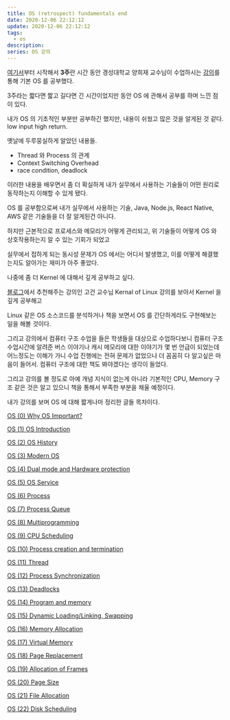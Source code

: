 ```yaml
---
title: OS (retrospect) fundamentals end
date: 2020-12-06 22:12:12
update: 2020-12-06 22:12:12
tags:
  - os
description:
series: OS 강의
---
```


[여기서](</os/os-(0)-OS-가-왜-중요할까/>)부터 시작해서 **3주**란 시간 동안 경성대학교 양희재 교수님이 수업하시는 [강의](http://www.kocw.net/home/search/kemView.do?kemId=978503)를 통해 기본 OS 를 공부했다.

3주라는 짧다면 짧고 길다면 긴 시간이었지만 동안 OS 에 관해서 공부를 하며 느낀 점이 있다.

내가 OS 의 기초적인 부분만 공부하긴 했지만, 내용이 쉬웠고 많은 것을 알게된 것 같다. low input high return.

옛날에 두루뭉실하게 알았던 내용들.

- Thread 와 Process 의 관계
- Context Switching Overhead
- race condition, deadlock

이러한 내용을 배우면서 좀 더 확실하게 내가 실무에서 사용하는 기술들이 어떤 원리로 동작하는지 이해할 수 있게 됐다.

OS 를 공부함으로써 내가 실무에서 사용하는 기술, Java, Node.js, React Native, AWS 같은 기술들을 더 잘 알게된건 아니다.

하지만 근본적으로 프로세스와 메모리가 어떻게 관리되고, 위 기술들이 어떻게 OS 와 상호작용하는지 알 수 있는 기회가 되었고

실무에서 접하게 되는 동시성 문제가 OS 에서는 어디서 발생했고, 이를 어떻게 해결했는지도 알아가는 재미가 아주 좋았다.

나중에 좀 더 Kernel 에 대해서 깊게 공부하고 싶다.

[블로그](https://covenant.tistory.com/100)에서 추천해주는 강의인 고건 교수님 Kernal of Linux 강의를 보아서 Kernel 을 깊게 공부해고

Linux 같은 OS 소스코드를 분석하거나 책을 보면서 OS 를 간단하게라도 구현해보는 일을 해볼 것이다.

그리고 강의에서 컴퓨터 구조 수업을 들은 학생들을 대상으로 수업하다보니 컴퓨터 구조 수업시간에 알려준 버스 이야기나 캐시 메모리에 대한 이야기가 몇 번 언급이 되었는데 어느정도는 이해가 가니 수업 진행에는 전혀 문제가 없었으나 더 꼼꼼히 다 알고싶은 마음이 들어서. 컴퓨터 구조에 대한 책도 봐야겠다는 생각이 들었다.

그리고 강의를 볼 정도로 아예 개념 지식이 없는게 아니라 기본적인 CPU, Memory 구조 같은 것은 알고 있으니 책을 통해서 부족한 부분을 채울 예정이다.

내가 강의를 보며 OS 에 대해 짧게나마 정리한 글들 목차이다.

[OS (0) Why OS Important?](</os/os-(0)-why-os-important/>)

[OS (1) OS Introduction](</os/os-(1)-os-introduction/>)

[OS (2) OS History](</os/os-(2)-os-history>)

[OS (3) Modern OS](</os/os-(3)-modern-os/>)

[OS (4) Dual mode and Hardware protection](</os/os-(4)-dual-mode-and-hardware-protection/>)

[OS (5) OS Service](</os/os-(5)-os-service/>)

[OS (6) Process](</os/os-(6)-process/>)

[OS (7) Process Queue](</os/os-(7)-process-queue/>)

[OS (8) Multiprogramming](</os/os-(8)-multiprogramming/>)

[OS (9) CPU Scheduling](</os/os-(9)-cpu-scheduling/>)

[OS (10) Process creation and termination](</os/os-(10)-process-creation-and-termination/>)

[OS (11) Thread](</os/os-(11)-thread/>)

[OS (12) Process Synchronization](</os/os-(12)-process-synchronization/>)

[OS (13) Deadlocks](</os/os-(13)-deadlocks/>)

[OS (14) Program and memory](</os/os-(14)-program-and-memory/>)

[OS (15) Dynamic Loading/Linking, Swapping](</os/os-(15)-dynamic-loading-linking-swapping/>)

[OS (16) Memory Allocation](</os/os-(16)-memory-allocation/>)

[OS (17) Virtual Memory](</os/os-(17)-virtual-memory/>)

[OS (18) Page Replacement](</os/os-(18)-page-replacement/>)

[OS (19) Allocation of Frames](</os/os-(19)-allocation-of-frames/>)

[OS (20) Page Size](</os/os-(20)-page-size/>)

[OS (21) File Allocation](</os/os-(21)-file-allocation/>)

[OS (22) Disk Scheduling](</os/os-(22)-disk-scheduling/>)
